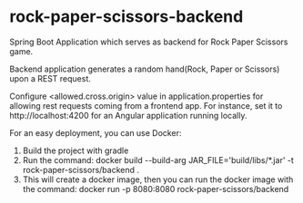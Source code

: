 # rock-paper-scissors-backend
Spring Boot Application which serves as backend for Rock Paper Scissors game.

Backend application generates a random hand(Rock, Paper or Scissors) upon a REST request.

Configure <allowed.cross.origin> value in application.properties for allowing rest requests coming from a frontend app.
For instance, set it to http://localhost:4200 for an Angular application running locally.

For an easy deployment, you can use Docker:

1. Build the project with gradle
2. Run the command: docker build --build-arg JAR_FILE='build/libs/*.jar' -t rock-paper-scissors/backend .
3. This will create a docker image, then you can run the docker image with the command: docker run -p 8080:8080 rock-paper-scissors/backend
